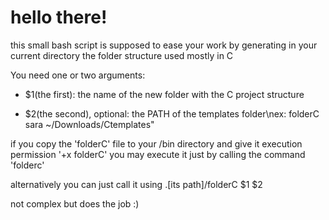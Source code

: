 <h1>hello there!</h1>

this small bash script is supposed to ease your work by generating in your current directory the folder structure used mostly in C

You need one or two arguments:

- \$1(the first): the name of the new folder with the C project structure

- \$2(the second), optional: the PATH of the templates folder\nex: folderC sara ~/Downloads/Ctemplates"


if you copy the 'folderC' file to your /bin directory and give it execution permission '+x folderC' you may execute it just by calling the command 'folderc'

alternatively you can just call it using .[its path]/folderC $1 $2

not complex but does the job :)
